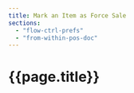 ```yaml
---
title: Mark an Item as Force Sale
sections:
  - "flow-ctrl-prefs"
  - "from-within-pos-doc"
---
```

# {{page.title}}
